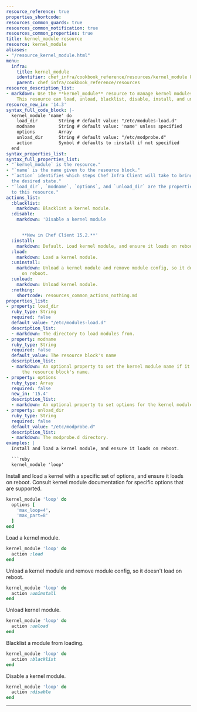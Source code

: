 ```yaml
---
resource_reference: true
properties_shortcode: 
resources_common_guards: true
resources_common_notification: true
resources_common_properties: true
title: kernel_module resource
resource: kernel_module
aliases:
- "/resource_kernel_module.html"
menu:
  infra:
    title: kernel_module
    identifier: chef_infra/cookbook_reference/resources/kernel_module kernel_module
    parent: chef_infra/cookbook_reference/resources
resource_description_list:
- markdown: Use the **kernel_module** resource to manage kernel modules on Linux systems.
    This resource can load, unload, blacklist, disable, install, and uninstall modules.
resource_new_in: '14.3'
syntax_full_code_block: |-
  kernel_module 'name' do
    load_dir        String # default value: "/etc/modules-load.d"
    modname         String # default value: 'name' unless specified
    options         Array
    unload_dir      String # default value: "/etc/modprobe.d"
    action          Symbol # defaults to :install if not specified
  end
syntax_properties_list: 
syntax_full_properties_list:
- "`kernel_module` is the resource."
- "`name` is the name given to the resource block."
- "`action` identifies which steps Chef Infra Client will take to bring the node into
  the desired state."
- "`load_dir`, `modname`, `options`, and `unload_dir` are the properties available
  to this resource."
actions_list:
  :blacklist:
    markdown: Blacklist a kernel module.
  :disable:
    markdown: 'Disable a kernel module


      **New in Chef Client 15.2.**'
  :install:
    markdown: Default. Load kernel module, and ensure it loads on reboot.
  :load:
    markdown: Load a kernel module.
  :uninstall:
    markdown: Unload a kernel module and remove module config, so it doesn't load
      on reboot.
  :unload:
    markdown: Unload kernel module.
  :nothing:
    shortcode: resources_common_actions_nothing.md
properties_list:
- property: load_dir
  ruby_type: String
  required: false
  default_value: "/etc/modules-load.d"
  description_list:
  - markdown: The directory to load modules from.
- property: modname
  ruby_type: String
  required: false
  default_value: The resource block's name
  description_list:
  - markdown: An optional property to set the kernel module name if it differs from
      the resource block's name.
- property: options
  ruby_type: Array
  required: false
  new_in: '15.4'
  description_list:
  - markdown: An optional property to set options for the kernel module.
- property: unload_dir
  ruby_type: String
  required: false
  default_value: "/etc/modprobe.d"
  description_list:
  - markdown: The modprobe.d directory.
examples: |
  Install and load a kernel module, and ensure it loads on reboot.

  ```ruby
  kernel_module 'loop'
  ```

  Install and load a kernel with a specific set of options, and ensure it loads on reboot. Consult kernel module
  documentation for specific options that are supported.

  ```ruby
  kernel_module 'loop' do
    options [
      'max_loop=4',
      'max_part=8'
    ]
  end
  ```

  Load a kernel module.

  ```ruby
  kernel_module 'loop' do
    action :load
  end
  ```

  Unload a kernel module and remove module config, so it doesn't load on reboot.

  ```ruby
  kernel_module 'loop' do
    action :uninstall
  end
  ```

  Unload kernel module.

  ```ruby
  kernel_module 'loop' do
    action :unload
  end
  ```

  Blacklist a module from loading.

  ```ruby
  kernel_module 'loop' do
    action :blacklist
  end
  ```

  Disable a kernel module.

  ```ruby
  kernel_module 'loop' do
    action :disable
  end
  ```
---
```

